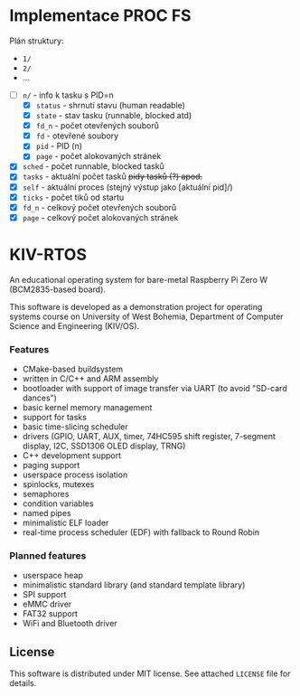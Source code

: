 # Implementace PROC FS

Plán struktury:
 - `1/`
 - `2/`
 - ...
 - [ ] `n/` - info k tasku s PID=n
    - [x] `status` - shrnutí stavu (human readable)
    - [x] `state` - stav tasku (runnable, blocked atd)
    - [x] `fd_n` - počet otevřených souborů
    - [x] `fd` - otevřené soubory
    - [x] `pid` - PID (n)
    - [x] `page` - počet alokovaných stránek
 - [x] `sched` - počet runnable, blocked tasků
 - [x] `tasks` - aktuální počet tasků ~~pidy tasků (?) apod.~~
 - [x] `self` - aktuální proces (stejný výstup jako [aktuální pid]/)
 - [x] `ticks` - počet tiků od startu
 - [x] `fd_n` - celkový počet otevřených souborů
 - [x] `page` - celkový počet alokovaných stránek

# KIV-RTOS
An educational operating system for bare-metal Raspberry Pi Zero W (BCM2835-based board).

This software is developed as a demonstration project for operating systems course on University of West Bohemia, Department of Computer Science and Engineering (KIV/OS).

### Features
- CMake-based buildsystem
- written in C/C++ and ARM assembly
- bootloader with support of image transfer via UART (to avoid "SD-card dances")
- basic kernel memory management
- support for tasks
- basic time-slicing scheduler
- drivers (GPIO, UART, AUX, timer, 74HC595 shift register, 7-segment display, I2C, SSD1306 OLED display, TRNG)
- C++ development support
- paging support
- userspace process isolation
- spinlocks, mutexes
- semaphores
- condition variables
- named pipes
- minimalistic ELF loader
- real-time process scheduler (EDF) with fallback to Round Robin

### Planned features
- userspace heap
- minimalistic standard library (and standard template library)
- SPI support
- eMMC driver
- FAT32 support
- WiFi and Bluetooth driver

## License

This software is distributed under MIT license. See attached `LICENSE` file for details.
